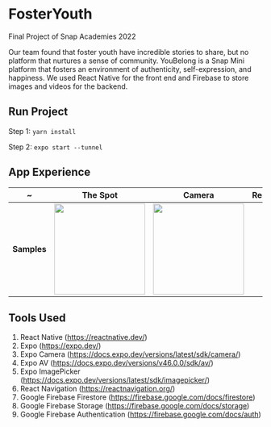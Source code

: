 # FosterYouth
Final Project of Snap Academies 2022

Our team found that foster youth have incredible stories to share, but no platform that nurtures a sense of community. YouBelong is a Snap Mini platform that fosters an environment of authenticity, self-expression, and happiness. We used React Native for the front end and Firebase to store images and videos for the backend.

## Run Project

Step 1: `yarn install`

Step 2: `expo start --tunnel`


## App Experience

~ | The Spot | Camera | Resources
:-------------------------:|:-------------------------:|:-------------------------:|:-------------------------:
**Samples** | <img src="https://github.com/sonyakim-dev/git-practice/blob/main/foster-youth-thespot-small.gif?raw=true" width="180"/> | <img src="https://github.com/sonyakim-dev/git-practice/blob/main/sonya-small.gif?raw=true" width="180"/> | 


## Tools Used

1. React Native (https://reactnative.dev/)
2. Expo (https://expo.dev/)
3. Expo Camera (https://docs.expo.dev/versions/latest/sdk/camera/)
4. Expo AV (https://docs.expo.dev/versions/v46.0.0/sdk/av/)
5. Expo ImagePicker (https://docs.expo.dev/versions/latest/sdk/imagepicker/)
6. React Navigation (https://reactnavigation.org/)
7. Google Firebase Firestore (https://firebase.google.com/docs/firestore)
8. Google Firebase Storage (https://firebase.google.com/docs/storage)
9. Google Firebase Authentication (https://firebase.google.com/docs/auth)
